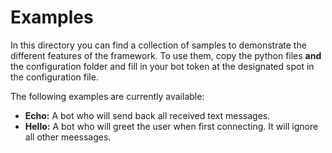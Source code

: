 # Examples

In this directory you can find a collection of samples to demonstrate the different features of the framework. To use them, copy the python files **and** the configuration folder and fill in your bot token at the designated spot in the configuration file.


The following examples are currently available:

* **Echo:** A bot who will send back all received text messages.
* **Hello:** A bot who will greet the user when first connecting. It will ignore all other meessages.